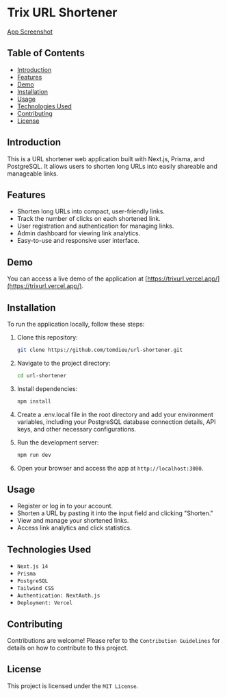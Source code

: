 # Trix URL Shortener

[App Screenshot](./public/Screenshot.png)

## Table of Contents

- [Introduction](#introduction)
- [Features](#features)
- [Demo](#demo)
- [Installation](#installation)
- [Usage](#usage)
- [Technologies Used](#technologies-used)
- [Contributing](#contributing)
- [License](#license)

## Introduction

This is a URL shortener web application built with Next.js, Prisma, and PostgreSQL. It allows users to shorten long URLs into easily shareable and manageable links.

## Features

- Shorten long URLs into compact, user-friendly links.
- Track the number of clicks on each shortened link.
- User registration and authentication for managing links.
- Admin dashboard for viewing link analytics.
- Easy-to-use and responsive user interface.

## Demo

You can access a live demo of the application at [https://trixurl.vercel.app/](https://trixurl.vercel.app/).

## Installation

To run the application locally, follow these steps:

1. Clone this repository:

   ```bash
   git clone https://github.com/tomdieu/url-shortener.git
   ```

2. Navigate to the project directory:

    ```bash
    cd url-shortener
    ```

3. Install dependencies:

    ```bash
    npm install
    ```

4. Create a .env.local file in the root directory and add your environment variables, including your PostgreSQL database connection details, API keys, and other necessary configurations.

5. Run the development server:

    ```bash
    npm run dev
    ```

6. Open your browser and access the app at `http://localhost:3000`.

## Usage

- Register or log in to your account.
- Shorten a URL by pasting it into the input field and clicking "Shorten."
- View and manage your shortened links.
- Access link analytics and click statistics.

## Technologies Used

- `Next.js 14`
- `Prisma`
- `PostgreSQL`
- `Tailwind CSS`
- `Authentication: NextAuth.js`
- `Deployment: Vercel`

## Contributing

Contributions are welcome! Please refer to the `Contribution Guidelines` for details on how to contribute to this project.

## License

This project is licensed under the `MIT License`.
